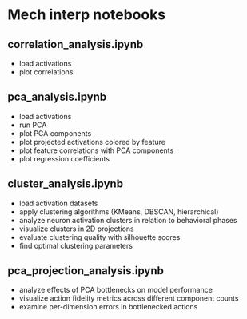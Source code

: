 # Mech interp notebooks

## correlation_analysis.ipynb
- load activations
- plot correlations

## pca_analysis.ipynb
- load activations
- run PCA
- plot PCA components
- plot projected activations colored by feature
- plot feature correlations with PCA components
- plot regression coefficients

## cluster_analysis.ipynb
- load activation datasets
- apply clustering algorithms (KMeans, DBSCAN, hierarchical)
- analyze neuron activation clusters in relation to behavioral phases
- visualize clusters in 2D projections
- evaluate clustering quality with silhouette scores
- find optimal clustering parameters

## pca_projection_analysis.ipynb
- analyze effects of PCA bottlenecks on model performance
- visualize action fidelity metrics across different component counts
- examine per-dimension errors in bottlenecked actions

